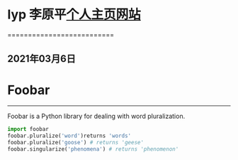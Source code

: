 # lyp 李原平[个人主页网站](http://liyuanping.free.idcfengye.com/)
==========================
## 2021年03月6日
# Foobar
---------
Foobar is a Python library for dealing with word pluralization.
```python
import foobar
foobar.pluralize('word')returns 'words'
foobar.pluralize('goose') # returns 'geese'
foobar.singularize('phenomena') # returns 'phenomenon'
```
